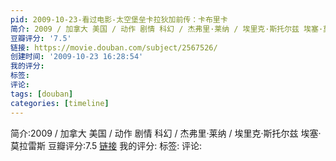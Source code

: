 ```yaml
---
pid: 2009-10-23-看过电影-太空堡垒卡拉狄加前传：卡布里卡
简介: 2009 / 加拿大 美国 / 动作 剧情 科幻 / 杰弗里·莱纳 / 埃里克·斯托尔兹 埃塞·莫拉雷斯
豆瓣评分: '7.5'
链接: https://movie.douban.com/subject/2567526/
创建时间: '2009-10-23 16:28:54'
我的评分:
标签:
评论:
tags: [douban]
categories: [timeline]
---
```

简介:2009 / 加拿大 美国 / 动作 剧情 科幻 / 杰弗里·莱纳 / 埃里克·斯托尔兹 埃塞·莫拉雷斯
豆瓣评分:7.5
[链接](https://movie.douban.com/subject/2567526/)
我的评分:
标签:
评论:
